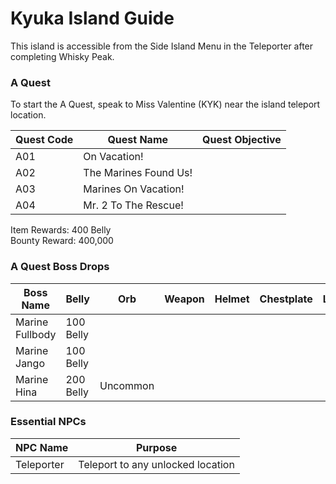 # Kyuka Island Guide

This island is accessible from the Side Island Menu in the Teleporter after completing Whisky Peak.

### A Quest

To start the A Quest, speak to Miss Valentine (KYK) near the island teleport location.

| Quest Code| Quest Name                    | Quest Objective|
|-----------|-----------                    |-----------|
| A01       | On Vacation!                  |           |
| A02       | The Marines Found Us!         |           |
| A03       | Marines On Vacation!          |           |
| A04       | Mr. 2 To The Rescue!          |           |

Item Rewards: 400 Belly<br>
Bounty Reward: 400,000

### A Quest Boss Drops

| Boss Name         | Belly      | Orb       | Weapon    | Helmet    | Chestplate | Leggings  | Boots     | Other     |
|-----------        |----------- |-----------|-----------|-----------|----------- |-----------|-----------|-----------|
| Marine Fullbody   | 100 Belly  |           |           |           |            |           |           |           |
| Marine Jango      | 100 Belly  |           |           |           |            |           |           |           |
| Marine Hina       | 200 Belly  | Uncommon  |           |           |            |           |           |           |

### Essential NPCs

| NPC Name              | Purpose                                   |
|-------------          |-----------                                |
| Teleporter            | Teleport to any unlocked location         |